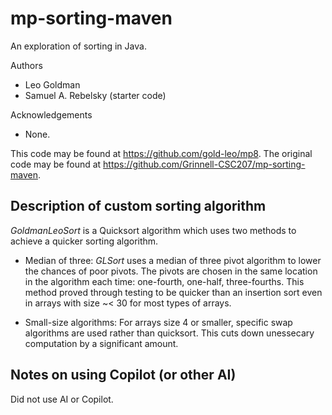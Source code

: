 # mp-sorting-maven

An exploration of sorting in Java.

Authors

* Leo Goldman
* Samuel A. Rebelsky (starter code)

Acknowledgements

* None.

This code may be found at <https://github.com/gold-leo/mp8>. The original code may be found at <https://github.com/Grinnell-CSC207/mp-sorting-maven>.

Description of custom sorting algorithm
---------------------------------------

_GoldmanLeoSort_ is a Quicksort algorithm which uses two methods to achieve a quicker sorting algorithm.

- Median of three: _GLSort_ uses a median of three pivot algorithm to lower the chances of poor pivots. The pivots are chosen in the same location in the algorithm each time: one-fourth, one-half, three-fourths. This method proved through testing to be quicker than an insertion sort even in arrays with size ~< 30 for most types of arrays.

- Small-size algorithms: For arrays size 4 or smaller, specific swap algorithms are used rather than quicksort. This cuts down unessecary computation by a significant amount.

Notes on using Copilot (or other AI)
------------------------------------

Did not use AI or Copilot.  
